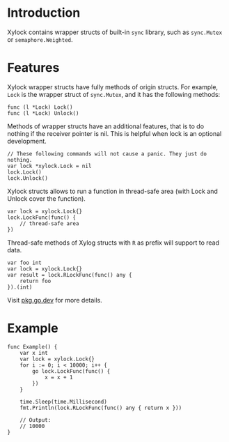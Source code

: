 # Introduction
Xylock contains wrapper structs of built-in `sync` library, such as `sync.Mutex`
or `semaphore.Weighted`.

# Features
Xylock wrapper structs have fully methods of origin structs. For example, `Lock`
is the wrapper struct of `sync.Mutex`, and it has the following methods:
```golang
func (l *Lock) Lock()
func (l *Lock) Unlock()
```

Methods of wrapper structs have an additional features, that is to do nothing if
the receiver pointer is nil. This is helpful when lock is an optional
development.
```golang
// These following commands will not cause a panic. They just do nothing.
var lock *xylock.Lock = nil
lock.Lock()
lock.Unlock()
```

Xylock structs allows to run a function in thread-safe area (with Lock and
Unlock cover the function).
```golang
var lock = xylock.Lock{}
lock.LockFunc(func() {
    // thread-safe area
})
```

Thread-safe methods of Xylog structs with `R` as prefix will support to read
data.
```golang
var foo int
var lock = xylock.Lock{}
var result = lock.RLockFunc(func() any {
    return foo
}).(int)
```

Visit [pkg.go.dev](https://pkg.go.dev/github.com/xybor/xyplatform/xylock) for
more details.

# Example
```golang
func Example() {
	var x int
	var lock = xylock.Lock{}
	for i := 0; i < 10000; i++ {
		go lock.LockFunc(func() {
			x = x + 1
		})
	}

	time.Sleep(time.Millisecond)
	fmt.Println(lock.RLockFunc(func() any { return x }))

	// Output:
	// 10000
}
```

